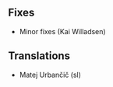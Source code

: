 <!--
2013-9-15 meld 1.8.0
====================
-->

Fixes
-----

* Minor fixes (Kai Willadsen)


Translations
------------

* Matej Urbančič (sl)
